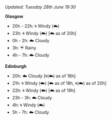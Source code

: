 *Updated: Tuesday 28th June 19:30*

**Glasgow**

* 20h - 22h: :cyclone: Windy (:cloud:)
* 23h: :cyclone: Windy (:cloud:) [:cloud: as of 20h]
* 0h - 2h: :cloud: Cloudy
* 3h: :umbrella: Rainy
* 4h - 7h: :cloud: Cloudy

**Edinburgh**

* 20h: :cloud: Cloudy [:cyclone:(:cloud:) as of 18h]
* 21h: :cyclone: Windy (:cloud:) [:cloud: as of 18h, :cyclone:(:cloud:) as of 20h]
* 22h: :cyclone: Windy (:cloud:) [:cloud: as of 19h]
* 23h - 3h: :cloud: Cloudy
* 4h: :cyclone: Windy (:cloud:)
* 5h - 7h: :cloud: Cloudy
